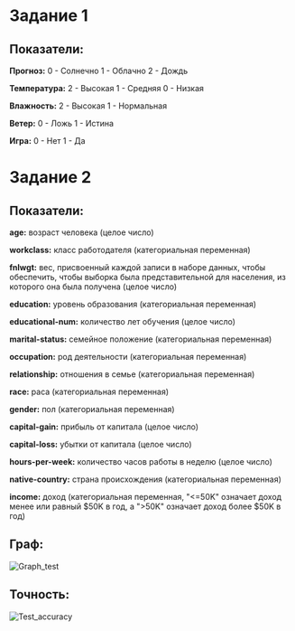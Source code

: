 # Задание 1

## Показатели:

**Прогноз:**
0 - Солнечно
1 - Облачно
2 - Дождь

**Температура:**
2 - Высокая
1 - Средняя
0 - Низкая

**Влажность:**
2 - Высокая
1 - Нормальная

**Ветер:**
0 - Ложь
1 - Истина

**Игра:**
0 - Нет
1 - Да


# Задание 2

## Показатели:
**age:** возраст человека (целое число)

**workclass:** класс работодателя (категориальная переменная)

**fnlwgt:** вес, присвоенный каждой записи в наборе данных, чтобы обеспечить, чтобы выборка была представительной для населения, из которого она была получена (целое число)

**education:** уровень образования (категориальная переменная)

**educational-num:** количество лет обучения (целое число)

**marital-status:** семейное положение (категориальная переменная)

**occupation:** род деятельности (категориальная переменная)

**relationship:** отношения в семье (категориальная переменная)

**race:** раса (категориальная переменная)

**gender:** пол (категориальная переменная)

**capital-gain:** прибыль от капитала (целое число)

**capital-loss:** убытки от капитала (целое число)

**hours-per-week:** количество часов работы в неделю (целое число)

**native-country:** страна происхождения (категориальная переменная)

**income:** доход (категориальная переменная, "<=50K" означает доход менее или равный $50K в год, а ">50K" означает доход более $50K в год)

## Граф:
![Graph_test](https://user-images.githubusercontent.com/115420503/231473003-b8cf5fb1-146b-45e8-9532-a2afb99812c8.png)

## Точность:
![Test_accuracy](https://user-images.githubusercontent.com/115420503/231473102-848cbe0b-e812-424c-9b24-5db0477f7c05.png)








